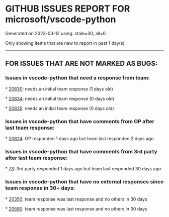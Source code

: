 
# GITHUB ISSUES REPORT FOR microsoft/vscode-python


Generated on 2023-03-12 using: stale=30, all=0


Only showing items that are new to report in past 1 day(s)


---

## FOR ISSUES THAT ARE NOT MARKED AS BUGS:


### Issues in vscode-python that need a response from team:


\* [20830](https://github.com/microsoft/vscode-python/issues/20830 "Pytest discovery fails with `'Function' object has no attribute 'fspath'`"): needs an initial team response (1 days old)

\* [20834](https://github.com/microsoft/vscode-python/issues/20834 "Extention doesn't can open a .venv in the root project using WSL"): needs an initial team response (0 days old)

\* [20835](https://github.com/microsoft/vscode-python/issues/20835 "Perennialaddict"): needs an initial team response (0 days old)

### Issues in vscode-python that have comments from OP after last team response:


\* [20824](https://github.com/microsoft/vscode-python/issues/20824 "conda automatic initialization does not work on fish"): OP responded 1 days ago but team last responded 2 days ago

### Issues in vscode-python that have comments from 3rd party after last team response:


\* [73](https://github.com/microsoft/vscode-python/issues/73 "Feature suggestion: run Django unittests"): 3rd party responded 1 days ago but team last responded 30 days ago

### Issues in vscode-python that have no external responses since team response in 30+ days:


\* [20350](https://github.com/microsoft/vscode-python/issues/20350 "Add filter based on pytest marks to Test Explorer"): team response was last response and no others in 30 days

\* [20590](https://github.com/microsoft/vscode-python/issues/20590 "Test discovery fails on imports for unittest tests in conda environment"): team response was last response and no others in 30 days
